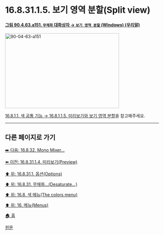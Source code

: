 # 16.8.31.1.5. 보기 영역 분할(Split view)

<a id="90-04-63-a151"></a>

#### [그림 90.4.63.a151. `무채화` 대화상자 → `보기 영역 분할` (Windows) (우리말)](./90-04-0063-desaturate.md#)
<img width="373" height="245" alt="90-04-63-a151" src="https://github.com/user-attachments/assets/411007c0-6002-40e6-9a5e-69922ce04eaa" />

[16.8.1.1. 색 공통 기능 → 16.8.1.1.5. 미리보기와 보기 영역 분할](./16-08-01-01-05-preview_n_split_view.md)을 참고해주세요.

***

## 다른 페이지로 가기

[➡️ 다음: 16.8.32. Mono Mixer…](./16-08-32-mono-mixer.md)

[⬅️ 이전: 16.8.31.1.4. 미리보기(Preview)](./16-08-31-01-04-preview.md)

[⬆️ 위: 16.8.31.1. 옵션(Options)](./16-08-31-01-00-options.md)

[⬆️ 위: 16.8.31. 무채화…(Desaturate…)](./16-08-31-00-desaturate.md)

[⬆️ 위: 16.8. 색 메뉴(The colors menu)](./16-08-00-the-colors-menu.md)

[⬆️ 위: 16. 메뉴(Menus)](./16-00-menus.md)

[🏠 홈](./00-home.md)

[원문](https://docs.gimp.org/2.10/ko/gimp-filter-desaturate.html#idm32648)